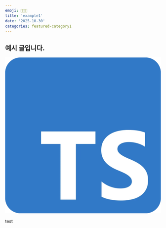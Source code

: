 ```yaml
---
emoji: 👩🏻‍💻
title: 'example1'
date: '2025-10-30'
categories: featured-category1
---
```


## 예시 글입니다.

![](ex.webp)

test

```toc

```
